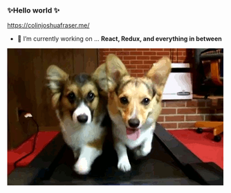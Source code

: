 ### ✨Hello world ✨

https://colinjoshuafraser.me/

- 🔭 I’m currently working on ... **React, Redux, and everything in between**

![corgi_treadmill](https://raw.githubusercontent.com/Shrugsy/Shrugsy/master/corgi_treadmill.gif)

<!--
👋
**Shrugsy/Shrugsy** is a ✨ _special_ ✨ repository because its `README.md` (this file) appears on your GitHub profile.

Here are some ideas to get you started:

- 🔭 I’m currently working on ...
- 🌱 I’m currently learning ...
- 👯 I’m looking to collaborate on ...
- 🤔 I’m looking for help with ...
- 💬 Ask me about ...
- 📫 How to reach me: ...
- 😄 Pronouns: ...
- ⚡ Fun fact: ...
-->
